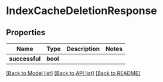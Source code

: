 # IndexCacheDeletionResponse


## Properties
Name | Type | Description | Notes
------------ | ------------- | ------------- | -------------
**successful** | **bool** |  | 

[[Back to Model list]](../README.md#documentation-for-models) [[Back to API list]](../README.md#documentation-for-api-endpoints) [[Back to README]](../README.md)


